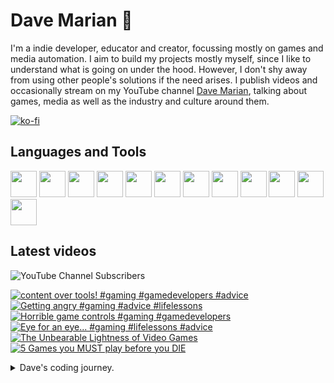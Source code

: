 # Dave Marian 👋

I'm a indie developer, educator and creator, focussing mostly on games and media automation. I aim to build my projects mostly myself, since I like to understand what is going on under the hood. However, I don't shy away from using other people's solutions if the need arises. I publish videos and occasionally stream on my YouTube channel <a href="https://www.youtube.com/@dave_marian">Dave Marian</a>, talking about games, media as well as the industry and culture around them.

[![ko-fi](https://ko-fi.com/img/githubbutton_sm.svg)](https://ko-fi.com/C0C3UUZJV)

## Languages and Tools
<span>
<img src="https://cdn.jsdelivr.net/gh/devicons/devicon@latest/icons/python/python-original.svg" style="width:42px;height:42px;"/>
<img src="https://cdn.jsdelivr.net/gh/devicons/devicon@latest/icons/csharp/csharp-original.svg" style="width:42px;height:42px;"/>
<img src="https://cdn.jsdelivr.net/gh/devicons/devicon@latest/icons/unity/unity-original.svg" style="width:42px;height:42px;"/>
<img src="https://cdn.jsdelivr.net/gh/devicons/devicon@latest/icons/godot/godot-original.svg" style="width:42px;height:42px;"/>
<img src="https://cdn.jsdelivr.net/gh/devicons/devicon@latest/icons/debian/debian-original-wordmark.svg" style="width:42px;height:42px;"/>
<img src="https://cdn.jsdelivr.net/gh/devicons/devicon@latest/icons/raspberrypi/raspberrypi-original.svg" style="width:42px;height:42px;"/>
<img src="https://cdn.jsdelivr.net/gh/devicons/devicon@latest/icons/wordpress/wordpress-plain.svg" style="width:42px;height:42px;"/>
<img src="https://cdn.jsdelivr.net/gh/devicons/devicon@latest/icons/woocommerce/woocommerce-original-wordmark.svg" style="width:42px;height:42px;"/>

<img src="https://cdn.jsdelivr.net/gh/devicons/devicon@latest/icons/pandas/pandas-original-wordmark.svg" style="width:42px;height:42px;"/>
<img src="https://cdn.jsdelivr.net/gh/devicons/devicon@latest/icons/numpy/numpy-original.svg" style="width:42px;height:42px;"/>
<img src="https://cdn.jsdelivr.net/gh/devicons/devicon@latest/icons/django/django-plain.svg" style="width:42px;height:42px;"/>
<img src="https://cdn.jsdelivr.net/gh/devicons/devicon@latest/icons/blender/blender-original.svg" style="width:42px;height:42px;"/>
</span>

## Latest videos

![YouTube Channel Subscribers](https://img.shields.io/youtube/channel/subscribers/UCm_G1EP6c_PZ6AYf-QmaGlA?style=flat-square&label=DaveMarian)

<!-- BEGIN YOUTUBE-CARDS -->
[![content over tools! #gaming #gamedevelopers #advice](https://ytcards.demolab.com/?id=zSlSY0iNkpI&title=content+over+tools%21+%23gaming+%23gamedevelopers+%23advice&lang=en&timestamp=1712591104&background_color=%230d1117&title_color=%23ffffff&stats_color=%23dedede&max_title_lines=1&width=250&border_radius=5 "content over tools! #gaming #gamedevelopers #advice")](https://www.youtube.com/watch?v=zSlSY0iNkpI)
[![Getting angry  #gaming #advice #lifelessons](https://ytcards.demolab.com/?id=wFbSG7d1dL0&title=Getting+angry++%23gaming+%23advice+%23lifelessons&lang=en&timestamp=1712331028&background_color=%230d1117&title_color=%23ffffff&stats_color=%23dedede&max_title_lines=1&width=250&border_radius=5 "Getting angry  #gaming #advice #lifelessons")](https://www.youtube.com/watch?v=wFbSG7d1dL0)
[![Horrible game controls #gaming #gamedevelopers](https://ytcards.demolab.com/?id=wHh2EX8a4KI&title=Horrible+game+controls+%23gaming+%23gamedevelopers&lang=en&timestamp=1712244614&background_color=%230d1117&title_color=%23ffffff&stats_color=%23dedede&max_title_lines=1&width=250&border_radius=5 "Horrible game controls #gaming #gamedevelopers")](https://www.youtube.com/watch?v=wHh2EX8a4KI)
[![Eye for an eye... #gaming #lifelessons #advice](https://ytcards.demolab.com/?id=q3qlBK-cuGw&title=Eye+for+an+eye...+%23gaming+%23lifelessons+%23advice&lang=en&timestamp=1712160040&background_color=%230d1117&title_color=%23ffffff&stats_color=%23dedede&max_title_lines=1&width=250&border_radius=5 "Eye for an eye... #gaming #lifelessons #advice")](https://www.youtube.com/watch?v=q3qlBK-cuGw)
[![The Unbearable Lightness of Video Games](https://ytcards.demolab.com/?id=Duus-rVa_G8&title=The+Unbearable+Lightness+of+Video+Games&lang=en&timestamp=1712071804&background_color=%230d1117&title_color=%23ffffff&stats_color=%23dedede&max_title_lines=1&width=250&border_radius=5 "The Unbearable Lightness of Video Games")](https://www.youtube.com/watch?v=Duus-rVa_G8)
[![5 Games you MUST play before you DIE](https://ytcards.demolab.com/?id=jRt_sTdIL-Y&title=5+Games+you+MUST+play+before+you+DIE&lang=en&timestamp=1710779408&background_color=%230d1117&title_color=%23ffffff&stats_color=%23dedede&max_title_lines=1&width=250&border_radius=5 "5 Games you MUST play before you DIE")](https://www.youtube.com/watch?v=jRt_sTdIL-Y)
<!-- END YOUTUBE-CARDS -->

<details>
  <summary>Dave's coding journey.</summary>
  
  ### Dave's coding journey.

  I first dipped my toes into programming when I looked up how to use HTML to spice up my high school punk band's myspace page. I think I successfully blinded many people with my results - not because of the quality of the code but from the epileptic effects I more or less intentionally created. I kept that up as a hobby for a while, making small websites - often just for myself, using primarily HTML, CSS and a little bit of Javascript. As I went to University I got more interested in programming as I thought it can help me make some tasks in other software packages easier. I tried MAX for live to make my own audio plugins, but what really sealed the deal was when I discovered Unity. I started to learn C# and wrote some smaller games and even made my Master's project in form of a Unity game. The most challenging part of it was to write a piece of software that let me play animations for my character controler and have them blend into each other to make look more natural in game. As soon as I was finished Unity added Mechanim to their engine, which did the same thing only better. After my MA I worked as a filmmaker for a while, travelling, before I settled down and got a job in a film archive. I mainly scanned, restaurated and color graded old analouge film footage, but I was also responsible to setup and maintain our internal server structure, since I was the only one at that place who used Linux (we had an external server guy, but management wanted someone internal as well). I learned Python during that time to automate a variety of tasks, and also worked a lot with Raspberry Pies, as we used them extensively in our events (museum-like screening instalations). At some point I got hired by a media school and ended up heading the whole academic section for 5 years teaching and developing courses on media, film making, game development and stuff like that. During that time I primarily used Python for data-related work with numpy, Pandas, and matplotlib. I quit the job after Covid and the birth of my son, and got back into gamedev projects on Unity and Godot. 
</details>
